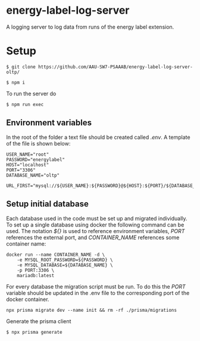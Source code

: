# energy-label-log-server

A logging server to log data from runs of the energy label extension.

# Setup

```
$ git clone https://github.com/AAU-SW7-PSAAAB/energy-label-log-server-oltp/
```

```
$ npm i
```

To run the server do

```
$ npm run exec
```

## Environment variables

In the root of the folder a text file should be created called _.env_. A template of the file is shown below:

```
USER_NAME="root"
PASSWORD="energylabel"
HOST="localhost"
PORT="3306"
DATABASE_NAME="oltp"

URL_FIRST="mysql://${USER_NAME}:${PASSWORD}@${HOST}:${PORT}/${DATABASE_NAME}"
```

## Setup initial database

Each database used in the code must be set up and migrated individually.
To set up a single database using docker the following command can be used. The notation _${}_ is used to reference environment variables, _PORT_ references the external port, and _CONTAINER_NAME_ references some container name:

```
docker run --name CONTAINER_NAME -d \
    -e MYSQL_ROOT_PASSWORD=${PASSWORD} \
    -e MYSQL_DATABASE=${DATABASE_NAME} \
    -p PORT:3306 \
    mariadb:latest
```

For every database the migration script must be run. To do this the _PORT_ variable should be updated in the .env file to the corresponding port of the docker container.

```
npx prisma migrate dev --name init && rm -rf ./prisma/migrations
```

Generate the prisma client

```
$ npx prisma generate
```

